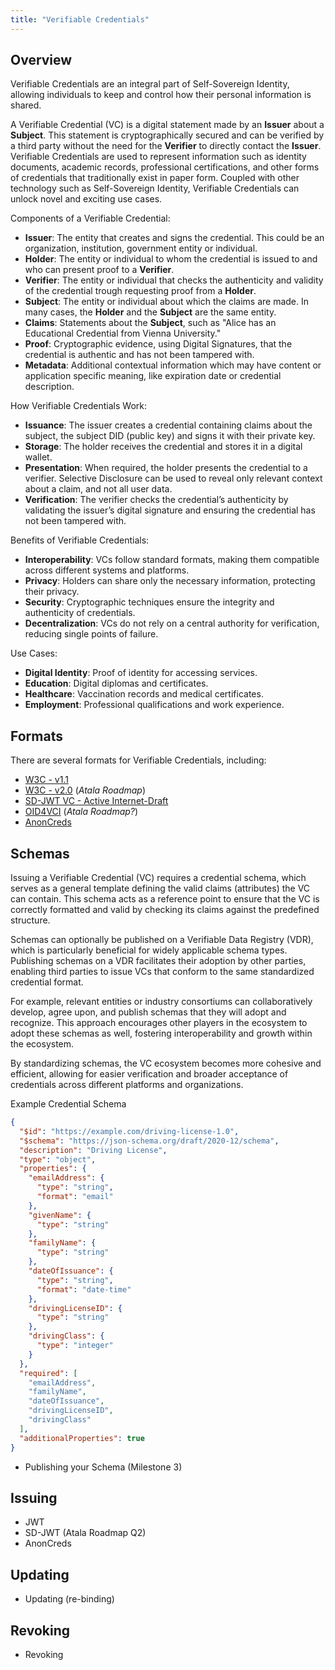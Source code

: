 ```yaml
---
title: "Verifiable Credentials"
---
```


## Overview

Verifiable Credentials are an integral part of Self-Sovereign Identity, allowing individuals to keep and control how their personal information is shared.

A Verifiable Credential (VC) is a digital statement made by an **Issuer** about a **Subject**. This statement is cryptographically secured and can be verified by a third party without the need for the **Verifier** to directly contact the **Issuer**. Verifiable Credentials are used to represent information such as identity documents, academic records, professional certifications, and other forms of credentials that traditionally exist in paper form.  Coupled with other technology such as Self-Sovereign Identity, Verifiable Credentials can unlock novel and exciting use cases.

Components of a Verifiable Credential:

- **Issuer**: The entity that creates and signs the credential. This could be an organization, institution, government entity or individual.
- **Holder**: The entity or individual to whom the credential is issued to and who can present proof to a **Verifier**.
- **Verifier**: The entity or individual that checks the authenticity and validity of the credential trough requesting proof from a **Holder**.
- **Subject**: The entity or individual about which the claims are made. In many cases, the **Holder** and the **Subject** are the same entity.
- **Claims**: Statements about the **Subject**, such as "Alice has an Educational Credential from Vienna University."
- **Proof**: Cryptographic evidence, using Digital Signatures, that the credential is authentic and has not been tampered with.
- **Metadata**: Additional contextual information which may have content or application specific meaning, like expiration date or credential description.

How Verifiable Credentials Work:

- **Issuance**: The issuer creates a credential containing claims about the subject, the subject DID (public key) and signs it with their private key.
- **Storage**: The holder receives the credential and stores it in a digital wallet.
- **Presentation**: When required, the holder presents the credential to a verifier. Selective Disclosure can be used to reveal only relevant context about a claim, and not all user data.
- **Verification**: The verifier checks the credential’s authenticity by validating the issuer’s digital signature and ensuring the credential has not been tampered with.

Benefits of Verifiable Credentials:

- **Interoperability**: VCs follow standard formats, making them compatible across different systems and platforms.
- **Privacy**: Holders can share only the necessary information, protecting their privacy.
- **Security**: Cryptographic techniques ensure the integrity and authenticity of credentials.
- **Decentralization**: VCs do not rely on a central authority for verification, reducing single points of failure.

Use Cases:

- **Digital Identity**: Proof of identity for accessing services.
- **Education**: Digital diplomas and certificates.
- **Healthcare**: Vaccination records and medical certificates.
- **Employment**: Professional qualifications and work experience.

## Formats

There are several formats for Verifiable Credentials, including:

- [W3C - v1.1](https://www.w3.org/TR/vc-data-model/)
- [W3C - v2.0](https://www.w3.org/TR/vc-data-model-2.0/) (*Atala Roadmap*)
- [SD-JWT VC - Active Internet-Draft](https://datatracker.ietf.org/doc/draft-ietf-oauth-sd-jwt-vc/)
- [OID4VCI](https://openid.net/2023/02/22/oid4vci-1-0-release/) (*Atala Roadmap?*)
- [AnonCreds](https://github.com/hyperledger/anoncreds-spec)

## Schemas

Issuing a Verifiable Credential (VC) requires a credential schema, which serves as a general template defining the valid claims (attributes) the VC can contain. This schema acts as a reference point to ensure that the VC is correctly formatted and valid by checking its claims against the predefined structure.

Schemas can optionally be published on a Verifiable Data Registry (VDR), which is particularly beneficial for widely applicable schema types. Publishing schemas on a VDR facilitates their adoption by other parties, enabling third parties to issue VCs that conform to the same standardized credential format.

For example, relevant entities or industry consortiums can collaboratively develop, agree upon, and publish schemas that they will adopt and recognize. This approach encourages other players in the ecosystem to adopt these schemas as well, fostering interoperability and growth within the ecosystem.

By standardizing schemas, the VC ecosystem becomes more cohesive and efficient, allowing for easier verification and broader acceptance of credentials across different platforms and organizations.

Example Credential Schema
```json
{
  "$id": "https://example.com/driving-license-1.0",
  "$schema": "https://json-schema.org/draft/2020-12/schema",
  "description": "Driving License",
  "type": "object",
  "properties": {
    "emailAddress": {
      "type": "string",
      "format": "email"
    },
    "givenName": {
      "type": "string"
    },
    "familyName": {
      "type": "string"
    },
    "dateOfIssuance": {
      "type": "string",
      "format": "date-time"
    },
    "drivingLicenseID": {
      "type": "string"
    },
    "drivingClass": {
      "type": "integer"
    }
  },
  "required": [
    "emailAddress",
    "familyName",
    "dateOfIssuance",
    "drivingLicenseID",
    "drivingClass"
  ],
  "additionalProperties": true
}
```

- Publishing your Schema (Milestone 3)

## Issuing

- JWT
- SD-JWT (Atala Roadmap Q2)
- AnonCreds

## Updating

- Updating (re-binding)

## Revoking

- Revoking

